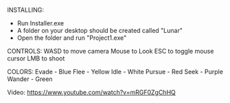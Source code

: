 INSTALLING:
- Run Installer.exe
- A folder on your desktop should be created called "Lunar"
- Open the folder and run "Project1.exe"

CONTROLS:
WASD to move camera
Mouse to Look
ESC to toggle mouse cursor
LMB to shoot

COLORS:
Evade - Blue
Flee - Yellow
Idle - White
Pursue - Red
Seek - Purple
Wander - Green

Video: https://www.youtube.com/watch?v=mRGF0ZgChHQ